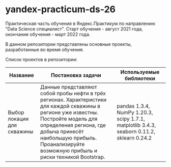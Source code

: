 # yandex-practicum-ds-26
Практическая часть обучения в Яндекс.Практикум по направлению "Data Science специалист". Старт обучения - август 2021 года, окончание обучения - март 2022 года. 

В данном репозитории представлены основные проекты, разработанные во время обучения.

Список проектов в репозитории:

|Название | Постановка задачи | Используемые библиотеки|
|---------|-------------------|------------------------|
| Выбор локации для скважины |Данные представляют собой пробы нефти в трёх регионах. Характеристики для каждой скважины в регионе уже известны. Постройте модель для определения региона, где добыча принесёт наибольшую прибыль. Проанализируйте возможную прибыль и риски техникой Bootstrap. |  pandas 1.3.4, NumPy 1.20.3, scipy 1.7.1, matplotlib 3.4.3, seaborn 0.11.2, sklearn 0.24.2

